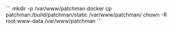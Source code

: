 
´´´
mkdir -p /var/www/patchman
docker cp patchman:/build/patchman/static /var/www/patchman/
chown -R root:www-data /var/www/patchman
´´´